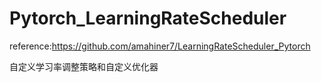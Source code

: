 # Pytorch_LearningRateScheduler

reference:https://github.com/amahiner7/LearningRateScheduler_Pytorch

自定义学习率调整策略和自定义优化器
